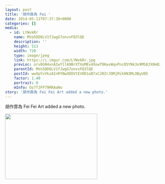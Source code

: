 ```yaml
---
layout: post
title: '胡作霏為 Fei ' 
date: 2014-05-11T07:37:38+0000 
categories: [] 
media:
  - id: LYWvkRr
    name: MVo5DDOLV1fJwgG7onvvFQ3lQE
    description: ''   
    height: 513
    width: 720
    type: image/jpeg
    link: https://i.imgur.com/LYWvkRr.jpg
    prevLoc: orv8GN4xnAIwYllA9BrXTXoMEx4XowT9KwvWqvPnc05YNk3x9MS8JX0m8Z8BIzwkGY3qmnFry1M9Rp0QsAmO70AVLGfKo2gP0RrBhyXVYRN3NLCN5NAg1NojUZQ8D0OY2Ohy8pnzlorAsr78vmPQ7WuKzLPZY2X8F7pwJRPPlYfE4yRPkggOc6WvqA6pWvIY89l2lqJpCE6wg1oQG9tDV3NKkYpnTg4nZ8jR9wUN5B6PKlxGCrAzn04z3OI4J3DG0Dll
    parentId: MVo5DDOLV1fJwgG7onvvFQ3lQE
    postId: wwXpYvVkzAInRYNwXDDVtEV0D1oB7xCJ0ZrJOMjMik9N3MLOByU05
    factor: 1.40
    portrait: 0
    mInfo: Os7fJFP79RRAaNo
story: '胡作霏為 Fei Fei Art added a new photo.'  
---
```


胡作霏為 Fei Fei Art added a new photo.


[//]: #media:  
<a href="https://i.imgur.com/LYWvkRr.jpg"><img src="https://i.imgur.com/LYWvkRr.jpg" height="213" width="300" /></a> 
 
